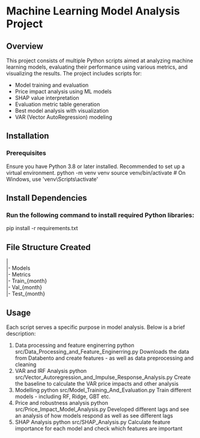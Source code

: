 # Machine Learning Model Analysis Project
## Overview
This project consists of multiple Python scripts aimed at analyzing machine learning models, evaluating their performance using various metrics, and visualizing the results. The project includes scripts for:
- Model training and evaluation
- Price impact analysis using ML models
- SHAP value interpretation
- Evaluation metric table generation
- Best model analysis with visualization
- VAR (Vector AutoRegression) modeling


## Installation
### Prerequisites
Ensure you have Python 3.8 or later installed. Recommended to set up a virtual environment.
python -m venv venv
source venv/bin/activate  # On Windows, use 'venv\Scripts\activate'

## Install Dependencies
### Run the following command to install required Python libraries:
pip install -r requirements.txt

## File Structure Created
| \
|- Models \
|- Metrics \
|- Train_{month} \
|- Val_{month} \
|- Test_{month}

## Usage
Each script serves a specific purpose in model analysis. Below is a brief description:
1. Data processing and feature enginerring
python src/Data_Processing_and_Feature_Enginerring.py
Downloads the data from Databento and create features - as well as data preprocessing and cleaning
2. VAR and IRF Analysis
python src/Vector_Autoregression_and_Impulse_Response_Analysis.py
Create the baseline to calculate the VAR price impacts and other analysis
3. Modelling
python src/Model_Training_And_Evaluation.py
Train different models - including RF, Ridge, GBT etc.
4. Price and robustness analysis
python src/Price_Impact_Model_Analysis.py
Developed different lags and see an analysis of how models respond as well as see different lags
5. SHAP Analysis
python src/SHAP_Analysis.py
Calculate feature importance for each model and check which features are important
